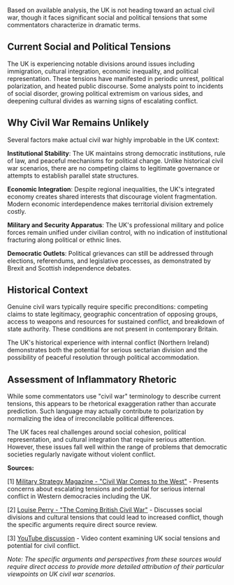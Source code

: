 Based on available analysis, the UK is not heading toward an actual civil war, though it faces significant social and political tensions that some commentators characterize in dramatic terms.

## Current Social and Political Tensions

The UK is experiencing notable divisions around issues including immigration, cultural integration, economic inequality, and political representation. These tensions have manifested in periodic unrest, political polarization, and heated public discourse. Some analysts point to incidents of social disorder, growing political extremism on various sides, and deepening cultural divides as warning signs of escalating conflict.

## Why Civil War Remains Unlikely

Several factors make actual civil war highly improbable in the UK context:

**Institutional Stability**: The UK maintains strong democratic institutions, rule of law, and peaceful mechanisms for political change. Unlike historical civil war scenarios, there are no competing claims to legitimate governance or attempts to establish parallel state structures.

**Economic Integration**: Despite regional inequalities, the UK's integrated economy creates shared interests that discourage violent fragmentation. Modern economic interdependence makes territorial division extremely costly.

**Military and Security Apparatus**: The UK's professional military and police forces remain unified under civilian control, with no indication of institutional fracturing along political or ethnic lines.

**Democratic Outlets**: Political grievances can still be addressed through elections, referendums, and legislative processes, as demonstrated by Brexit and Scottish independence debates.

## Historical Context

Genuine civil wars typically require specific preconditions: competing claims to state legitimacy, geographic concentration of opposing groups, access to weapons and resources for sustained conflict, and breakdown of state authority. These conditions are not present in contemporary Britain.

The UK's historical experience with internal conflict (Northern Ireland) demonstrates both the potential for serious sectarian division and the possibility of peaceful resolution through political accommodation.

## Assessment of Inflammatory Rhetoric

While some commentators use "civil war" terminology to describe current tensions, this appears to be rhetorical exaggeration rather than accurate prediction. Such language may actually contribute to polarization by normalizing the idea of irreconcilable political differences.

The UK faces real challenges around social cohesion, political representation, and cultural integration that require serious attention. However, these issues fall well within the range of problems that democratic societies regularly navigate without violent conflict.

**Sources:**

[1] [Military Strategy Magazine - "Civil War Comes to the West"](https://www.militarystrategymagazine.com/article/civil-war-comes-to-the-west/) - Presents concerns about escalating tensions and potential for serious internal conflict in Western democracies including the UK.

[2] [Louise Perry - "The Coming British Civil War"](https://www.louiseperry.co.uk/p/the-coming-british-civil-war-david) - Discusses social divisions and cultural tensions that could lead to increased conflict, though the specific arguments require direct source review.

[3] [YouTube discussion](https://www.youtube.com/watch?v=3h49O0AGxx0) - Video content examining UK social tensions and potential for civil conflict.

*Note: The specific arguments and perspectives from these sources would require direct access to provide more detailed attribution of their particular viewpoints on UK civil war scenarios.*